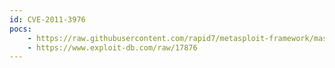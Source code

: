 ```yaml
---
id: CVE-2011-3976
pocs:
    - https://raw.githubusercontent.com/rapid7/metasploit-framework/master/modules/exploits/windows/ftp/scriptftp_list.rb
    - https://www.exploit-db.com/raw/17876
---
```

